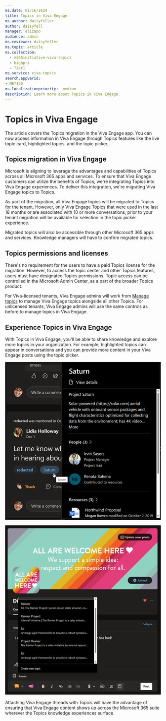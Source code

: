 ```yaml
---
ms.date: 01/16/2024
title: Topics in Viva Engage
ms.author: daisyfeller
author: daisyfell
manager: elizapo
audience: admin
ms.reviewer: daisyfeller
ms.topic: article
ms.collection:
  - m365initiative-viva-topics
  - highpri
  - Tier1
ms.service: viva-topics 
search.appverid:
- MET150   
ms.localizationpriority:  medium
description: Learn more about Topics in Viva Engage.
---
```


# Topics in Viva Engage

The article covers the Topics migration in the Viva Engage app. You can now access information in Viva Engage through Topics features like the live topic card, highlighted topics, and the topic picker. 

## Topics migration in Viva Engage

Microsoft is aligning to leverage the advantages and capabilities of Topics across all Microsoft 365 apps and services. To ensure that Viva Engage customers can utilize the benefits of Topics, we're integrating Topics into Viva Engage experiences. To deliver this integration, we're migrating Viva Engage topics to Topics. 

As part of the migration, all Viva Engage topics will be migrated to Topics for the tenant. However, only Viva Engage Topics that were used in the last 18 months or are associated with 10 or more conversations, prior to your tenant migration will be available for selection in the topic picker experience.  

Migrated topics will also be accessible through other Microsoft 365 apps and services. Knowledge managers will have to confirm migrated topics.

## Topics permissions and licenses

There's no requirement for the users to have a paid Topics license for the migration. However, to access the topic center and other Topics features, users must have designated Topics permissions. Topic access can be controlled in the Microsoft Admin Center, as a part of the broader Topics product. 

For Viva-licensed tenants, Viva Engage admins will work from [Manage topics](manage-topics.md) to manage Viva Engage topics alongside all other Topics. For unlicensed tenants, Viva Engage admins will use the same controls as before to manage topics in Viva Engage. 

## Experience Topics in Viva Engage

With Topics in Viva Engage, you'll be able to share knowledge and explore more topics in your organization. For example, highlighted topics can appear in conversations and you can provide more content in your Viva Engage posts using the topic picker.

![Screenshot showing topic card when hovering on topic in published Viva Engage post.](../media/knowledge-management/viva-engage-topic-post.png)

![Screenshot showing topic picker when drafting a Viva Engage post.](../media/knowledge-management/viva-engage-topic-picker.png)

Attaching Viva Engage threads with Topics will have the advantage of ensuring that Viva Engage content shows up across the Microsoft 365 suite wherever the Topics knowledge experiences surface. 
